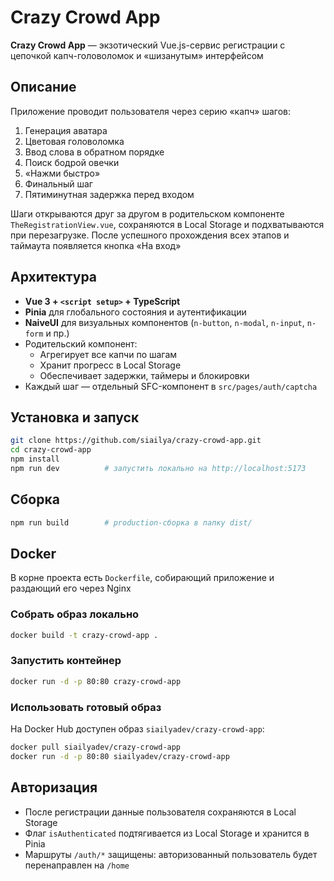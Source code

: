 # Crazy Crowd App

**Crazy Crowd App** — экзотический Vue.js-сервис регистрации с цепочкой капч-головоломок и «шизанутым» интерфейсом

## Описание

Приложение проводит пользователя через серию «капч» шагов:

1. Генерация аватара
2. Цветовая головоломка
3. Ввод слова в обратном порядке
4. Поиск бодрой овечки
5. «Нажми быстро»
6. Финальный шаг
7. Пятиминутная задержка перед входом

Шаги открываются друг за другом в родительском компоненте `TheRegistrationView.vue`, сохраняются в Local Storage и
подхватываются при перезагрузке. После успешного прохождения всех этапов и таймаута появляется кнопка «На вход»

## Архитектура

- **Vue 3 + `<script setup>` + TypeScript**
- **Pinia** для глобального состояния и аутентификации
- **NaiveUI** для визуальных компонентов (`n-button`, `n-modal`, `n-input`, `n-form` и пр.)
- Родительский компонент:
    - Агрегирует все капчи по шагам
    - Хранит прогресс в Local Storage
    - Обеспечивает задержки, таймеры и блокировки
- Каждый шаг ― отдельный SFC-компонент в `src/pages/auth/captcha`

## Установка и запуск

```bash
git clone https://github.com/siailya/crazy-crowd-app.git
cd crazy-crowd-app
npm install
npm run dev          # запустить локально на http://localhost:5173
```

## Сборка

```bash
npm run build        # production-сборка в папку dist/
```

## Docker

В корне проекта есть `Dockerfile`, собирающий приложение и раздающий его через Nginx

### Собрать образ локально

```bash
docker build -t crazy-crowd-app .
```

### Запустить контейнер

```bash
docker run -d -p 80:80 crazy-crowd-app
```

### Использовать готовый образ

На Docker Hub доступен образ `siailyadev/crazy-crowd-app`:

```bash
docker pull siailyadev/crazy-crowd-app
docker run -d -p 80:80 siailyadev/crazy-crowd-app
```

## Авторизация

* После регистрации данные пользователя сохраняются в Local Storage
* Флаг `isAuthenticated` подтягивается из Local Storage и хранится в Pinia
* Маршруты `/auth/*` защищены: авторизованный пользователь будет перенаправлен на `/home`
